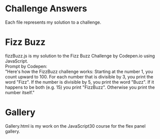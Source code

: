 # Challenge Answers
Each file represents my solution to a challenge.


# Fizz Buzz
fizzBuzz.js is my solution to the Fizz Buzz Challenge by Codepen.io using JavaScript. <br>
Prompt by Codepen: <br>
"Here's how the FizzBuzz challenge works: Starting at the number 1, you count upward to 100. For each number that is divisible by 3, you print the word "Fizz". If the number is divisible by 5, you print the word "Buzz". If it happens to be both (e.g. 15) you print "FizzBuzz". Otherwise you print the number itself."

# Gallery
Gallery.html is my work on the JavaScript30 course for the flex panel gallery.
